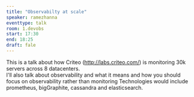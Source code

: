 ```yaml
---
title: "Observabilty at scale"
speaker: ramezhanna
eventtype: talk
room: 1.devobs
start: 17:30
end: 18:25
draft: fale
---
```


This is a talk about how Criteo (http://labs.criteo.com/) is monitoring 30k servers across 8 datacenters.  
I'll also talk about observability and what it means and how you should focus on observability
rather than monitoring Technologies would include prometheus, bigGraphite, cassandra and elasticsearch.  

